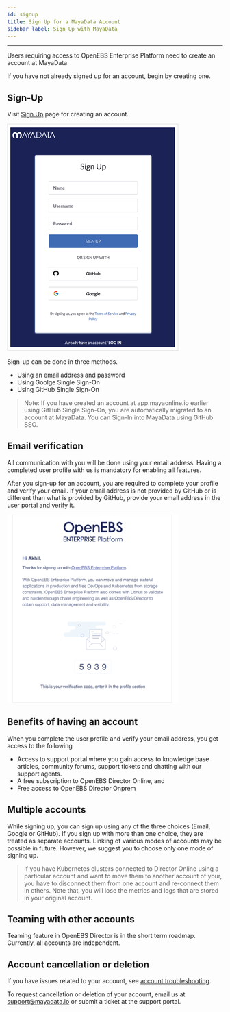 ```yaml
---
id: signup
title: Sign Up for a MayaData Account
sidebar_label: Sign Up with MayaData
---
```


------



Users requiring access to OpenEBS Enterprise Platform need to create an account at MayaData. 



If you have not already signed up for an account, begin by creating one.



## Sign-Up



Visit [Sign Up](https://account.mayadatastaging.io/signup) page for creating an account.

<img src="/docs/assets/product/signup.png" alt="Signing up for an account" style="width:400px;">

Sign-up can be done in three methods.

- Using an email address and password
- Using Goolge Single Sign-On
- Using GitHub Single Sign-On



> Note: If you have created an account at app.mayaonline.io earlier using GitHub Single Sign-On, you are automatically migrated to an account at MayaData. You can Sign-In into MayaData using GitHub SSO.

## Email verification

All communication with you will be done using your email address. Having a completed user profile with us is mandatory for enabling all features.

After you sign-up for an account, you are required to complete your profile and verify your email. If your email address is not provided by GitHub or is different than what is provided by GitHub, provide your email address in the user portal and verify it. 

<img src="/docs/assets/product/otp.png" alt="Email verification for an account" style="width:400px;">

## Benefits of having an account

When you complete the user profile and verify your email address, you get access to the following

- Access to support portal where you gain access to knowledge base articles, community forums, support tickets and chatting with our support agents.
- A free subscription to OpenEBS Director Online, and 
- Free access to OpenEBS Director Onprem

## Multiple accounts

While signing up, you can sign up using any of the three choices (Email, Google or GitHub). If you sign up with more than one choice, they are treated as separate accounts. Linking of various modes of accounts may be possible in future. However, we suggest you to choose only one mode of signing up.

> If you have Kubernetes clusters connected to Director Online using a particular account and want to move them to another account of your, you have to disconnect them from one account and re-connect them in others. Note that, you will lose the metrics and logs that are stored in your original account.

## Teaming with other accounts

Teaming feature in OpenEBS Director is in the short term roadmap. Currently, all accounts are independent. 

## Account cancellation or deletion

If you have issues related to your account, see [account troubleshooting](/docs/product/userguides/common/acctroubleshoot).

To request cancellation or deletion of your account, email us at support@mayadata.io or submit a ticket at the support portal.



